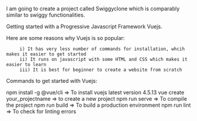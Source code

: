 I am going to create a project called Swiggyclone which is comparably similar to swiggy functionalities.

Getting started with a Progressive Javascript Framework Vuejs.

Here are some reasons why Vuejs is so popular:

         i) It has very less number of commands for installation, whcih makes it easier to get started
         ii) It runs on javascript with some HTML and CSS which makes it easier to learn
         iii) It is best for beginner to create a website from scratch
         
Commands to get started with Vuejs:

npm install -g @vue/cli => To install vuejs latest version 4.5.13
vue create your_projectname => to create a new project
npm run serve => To compile the project
npm run build => To build a production environment
npm run lint => To check for linting errors

